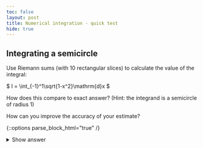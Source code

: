 ```yaml
---
toc: false
layout: post
title: Numerical integration - quick test
hide: true
---
```


## Integrating a semicircle

Use Riemann sums (with 10 rectangular slices) to calculate the value of the integral:

$ I = \int_{-1}^1\sqrt{1-x^2}\mathrm{d}x $

How does this compare to exact answer? (Hint: the integrand is a semicircle of radius 1)

How can you improve the accuracy of your estimate?

{::options parse_block_html="true" /}
<details>
  <summary markdown="span">Show answer</summary>
    
We can use the same approach as in the tutorial, but with a different function for calculating the integrand. 
  
~~~python
import math

def semicircle(x):
    
    return math.sqrt(1-x**2)

def rectangular_slice_integral(f_x, a, b, N):
    
    integral = 0
    h = (b-a) / N   # h is the width of each slice
    for i in range(N):
        x = a + h*i # the x value for the slice
        integral += f_x(x)*h
    return integral
    
rectangular_slice_integral(semicircle, -1, 1, 100)
~~~
    
~~~output
1.5691342555492505
~~~
    
The exact answer is $\frac{\pi}{2}$. The error on our calculation is
    
~~~python
math.pi/2 - rectangular_slice_integral(semicircle, -1, 1, 100)
~~~
    
~~~output
0.0016620712456461018
~~~
    
To improve the accuracy we can use a larger number of slices:
    
~~~python
math.pi/2 - rectangular_slice_integral(semicircle, -1, 1, 1000)
~~~

~~~output
5.2588293825595045e-05
~~~       
        
   
</details>